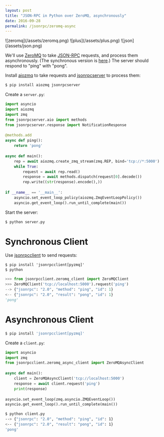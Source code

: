 ```yaml
---
layout: post
title: "JSON-RPC in Python over ZeroMQ, asynchronously"
date: 2016-09-28
permalink: /jsonrpc/zeromq-async
---
```

<div class="wide-logos" markdown="1">
![zeromq](/assets/zeromq.png)
![plus](/assets/plus.png)
![json](/assets/json.png)
</div>

We'll use [ZeroMQ](http://zeromq.org) to take
[JSON-RPC](http://www.jsonrpc.org/) requests, and process them asynchronously.
(The synchronous version is [here](./zeromq).) The server should respond to
"ping" with "pong".

Install [aiozmq](https://aiozmq.readthedocs.io/) to take requests and
[jsonrpcserver](http://jsonrpcserver.readthedocs.io/) to process them:

```sh
$ pip install aiozmq jsonrpcserver
```
Create a `server.py`:

```python
import asyncio
import aiozmq
import zmq
from jsonrpcserver.aio import methods
from jsonrpcserver.response import NotificationResponse

@methods.add
async def ping():
    return 'pong'

async def main():
    rep = await aiozmq.create_zmq_stream(zmq.REP, bind='tcp://*:5000')
    while True:
        request = await rep.read()
        response = await methods.dispatch(request[0].decode())
        rep.write((str(response).encode(),))

if __name__ == '__main__':
    asyncio.set_event_loop_policy(aiozmq.ZmqEventLoopPolicy())
    asyncio.get_event_loop().run_until_complete(main())
```
Start the server:

```sh
$ python server.py
```

Synchronous Client
==================
Use [jsonrpcclient](http://jsonrpcclient.readthedocs.io/) to send requests:

``` shell
$ pip install 'jsonrpcclient[pyzmq]'
$ python
```
```python
>>> from jsonrpcclient.zeromq_client import ZeroMQClient
>>> ZeroMQClient('tcp://localhost:5000').request('ping')
--> {"jsonrpc": "2.0", "method": "ping", "id": 1}
<-- {"jsonrpc": "2.0", "result": "pong", "id": 1}
'pong'
```

Asynchronous Client
===================
```sh
$ pip install 'jsonrpcclient[pyzmq]'
```
Create a `client.py`:

```python
import asyncio
import zmq
from jsonrpcclient.zeromq_async_client import ZeroMQAsyncClient

async def main():
    client = ZeroMQAsyncClient('tcp://localhost:5000')
    response = await client.request('ping')
    print(response)

asyncio.set_event_loop(zmq.asyncio.ZMQEventLoop())
asyncio.get_event_loop().run_until_complete(main())
```
```sh
$ python client.py
--> {"jsonrpc": "2.0", "method": "ping", "id": 1}
<-- {"jsonrpc": "2.0", "result": "pong", "id": 1}
'pong'
```
